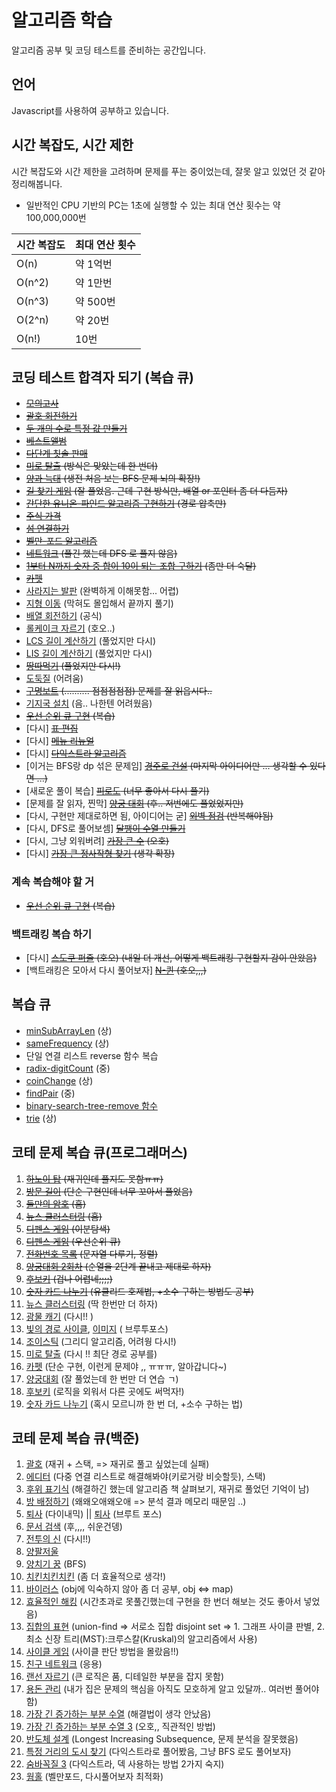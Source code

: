 # 알고리즘 학습

알고리즘 공부 및 코딩 테스트를 준비하는 공간입니다.

## 언어

Javascript를 사용하여 공부하고 있습니다.

## 시간 복잡도, 시간 제한

시간 복잡도와 시간 제한을 고려하며 문제를 푸는 중이었는데, 잘못 알고 있었던 것 같아 정리해봅니다.

- 일반적인 CPU 기반의 PC는 1초에 실행할 수 있는 최대 연산 횟수는 약 100,000,000번

| 시간 복잡도 | 최대 연산 횟수 |
| ----------- | -------------- |
| O(n)        | 약 1억번       |
| O(n^2)      | 약 1만번       |
| O(n^3)      | 약 500번       |
| O(2^n)      | 약 20번        |
| O(n!)       | 10번           |

## 코딩 테스트 합격자 되기 (복습 큐)

- ~~[모의고사](challenge/golden-rabbit-book/배열/모의고사.js)~~
- ~~[괄호 회전하기](challenge/golden-rabbit-book/스택/괄호%20회전하기.js)~~
- ~~[두 개의 수로 특정 값 만들기](challenge/golden-rabbit-book/해시/두%20개의%20수로%20특정%20값%20만들기.js)~~
- ~~[베스트앨범](challenge/golden-rabbit-book/해시/베스트앨범.js)~~
- ~~[다단계 칫솔 판매](challenge/golden-rabbit-book/트리/다단계%20칫솔%20판매.js)~~
- ~~[미로 탈출](challenge/golden-rabbit-book/트리/미로%20탈출.js) (방식은 맞았는데 한 번더)~~
- ~~[양과 늑대](challenge/golden-rabbit-book/트리/양과%20늑대.js) (생전 처음 보는 BFS 문제 뇌의 확장!)~~
- ~~[길 찾기 게임](challenge/golden-rabbit-book/트리/길%20찾기%20게임.js) (잘 풀었음. 근데 구현 방식만, 배열 or 포인터 좀 더 다듬자)~~
- ~~[간단한 유니온-파인드 알고리즘 구현하기](challenge/golden-rabbit-book/집합/간단한%20유니온-파인드%20알고리즘%20구현하기.js) (경로 압축만)~~
- ~~[주식 가격](challenge/golden-rabbit-book/스택/주식%20가격.js)~~
- ~~[섬 연결하기](challenge/golden-rabbit-book/집합/섬%20연결하기.js)~~
- ~~[벨만-포드 알고리즘](challenge/golden-rabbit-book/그래프/벨만-포드%20알고리즘.js)~~
- ~~[네트워크](challenge/golden-rabbit-book/그래프/네트워크.js) (풀긴 했는데 DFS 로 풀지 않음)~~
- ~~[1부터 N까지 숫자 중 합이 10이 되는 조합 구하기](challenge/golden-rabbit-book/백트래킹/1부터%20N까지%20숫자%20중%20합이%2010이%20되는%20조합%20구하기.js) (좀만 더 숙달)~~
- ~~[카펫](challenge/golden-rabbit-book/시뮬레이션/카펫.js)~~
- [사라지는 발판](challenge/golden-rabbit-book/백트래킹/사라지는%20발판.js) (완벽하게 이해못함... 어렵)
- [지형 이동](challenge/golden-rabbit-book/정렬/지형%20이동.js) (막혀도 몰입해서 끝까지 풀기)
- [배열 회전하기](challenge/golden-rabbit-book/시뮬레이션/배열%20회전하기.js) (공식)
- [롤케이크 자르기](challenge/golden-rabbit-book/시뮬레이션/롤케이크%20자르기.js) (호오..)
- [LCS 길이 계산하기](challenge/golden-rabbit-book/동적계획법/LCS%20길이%20계산하기.js) (풀었지만 다시)
- [LIS 길이 계산하기](challenge/golden-rabbit-book/동적계획법/LIS%20길이%20계산하기.js) (풀었지만 다시)
- ~~[땅따먹기](challenge/golden-rabbit-book/동적계획법/땅따먹기.js) (풀었지만 다시!)~~
- [도둑질](challenge/golden-rabbit-book/동적계획법/도둑질.js) (어려움)
- ~~[구명보트](challenge/golden-rabbit-book/그리디/구명보트.js) (.......... 점점점점점) 문제를 잘 읽읍시다..~~
- [기지국 설치](challenge/golden-rabbit-book/그리디/기지국%20설치.js) (음.. 나한텐 어려웠음)
- ~~[우선 순위 큐 구현](snippets/data-structure/queue/priority-queue/priority-queue-heap-upgrade.js) (복습)~~
- [다시] ~~[표 편집](challenge/golden-rabbit-book/스택/표%20편집.js)~~
- [다시] ~~[메뉴 리뉴얼](challenge/golden-rabbit-book/해시/메뉴%20리뉴얼.js)~~
- [다시] ~~[다익스트라 알고리즘](challenge/golden-rabbit-book/그래프/다익스트라%20알고리즘.js)~~
- [이거는 BFS랑 dp 섞은 문제임] ~~[경주로 건설](challenge/golden-rabbit-book/그래프/경주로%20건설.js) (마지막 아이디어만 ... 생각할 수 있다면 ...)~~
- [새로운 풀이 복습] ~~[피로도](challenge/golden-rabbit-book/백트래킹/피로도.js) (너무 좋아서 다시 풀기)~~
- [문제를 잘 읽자, 찐막] ~~[양궁 대회](challenge/golden-rabbit-book/백트래킹/양궁%20대회.js) (후.. 저번에도 풀었었지만)~~
- [다시, 구현만 제대로하면 됨, 아이디어는 굳] ~~[외벽 점검](challenge/golden-rabbit-book/백트래킹/외벽%20점검.js) (반복해야됨)~~
- [다시, DFS로 풀어보셈] ~~[달팽이 수열 만들기](challenge/golden-rabbit-book/시뮬레이션/달팽이%20수열%20만들기.js)~~
- [다시, 그냥 외워버려] ~~[가장 큰 수](challenge/golden-rabbit-book/정렬/가장%20큰%20수.js) (오호)~~
- [다시] ~~[가장 큰 정사작형 찾기](challenge/golden-rabbit-book/동적계획법/가장%20큰%20정사각형%20찾기.js) (생각 확장)~~

### 계속 복습해야 할 거

- ~~[우선 순위 큐 구현](snippets/data-structure/queue/priority-queue/priority-queue-heap-upgrade.js) (복습)~~

### 백트래킹 복습 하기

- [다시] ~~[스도쿠 퍼즐](challenge/golden-rabbit-book/백트래킹/스도쿠%20퍼즐.js) (호오) (내일 더 개선, 어떻게 백트래킹 구현할지 감이 안왔음)~~
- [백트래킹은 모아서 다시 풀어보자] ~~[N-퀸](challenge/golden-rabbit-book/백트래킹/N-퀸.js) (호오,,,)~~

## 복습 큐

- [minSubArrayLen](challenge/problem-solving-pattern/minSubArrayLen/minSubArrayLen.js) (상)
- [sameFrequency](challenge/problem-solving-pattern/findLongestSubstring/findLongestSubstring.js) (상)
- 단일 연결 리스트 reverse 함수 복습
- [radix-digitCount](challenge/the-whild-west/radix-sort/radixSort.js) (중)
- [coinChange](challenge/the-whild-west/coin-change.js) (상)
- [findPair](challenge/the-whild-west/findPair.js) (중)
- [binary-search-tree-remove 함수](challenge/the-whild-west/binary-search-tree.js)
- [trie](challenge/the-whild-west/trie.js) (상)

## 코테 문제 복습 큐(프로그래머스)

1. ~~[하노이 탑](challenge/programmers/recursion/하노이%20탑/하노이%20탑%201회차.js) (재귀인데 풀지도 못함ㅠㅠ)~~
2. ~~[방문 길이](challenge/programmers/방문%20길이.js) (단순 구현인데 너무 꼬아서 풀었음)~~
3. ~~[둘만의 암호](challenge/programmers/둘만의%20암호%201회차.js) (흠)~~
4. ~~[뉴스 클러스터링](challenge/programmers/%5B1차%5D%20뉴스%20클러스터링%201회차.js) (흠)~~
5. ~~[디펜스 게임](challenge/programmers/binary-search/디펜스%20게임/디펜스%20게임%202회차.js) (이분탐색)~~
6. ~~[디펜스 게임](challenge/programmers/priority-queue/디펜스%20게임/디펜스%20게임%202회차.js) (우선순위 큐)~~
7. ~~[전화번호 목록](challenge/programmers/sort/전화번호%20목록/전화번호%20목록%202회차.js) (문자열 다루기, 정렬)~~
8. ~~[양궁대회 2회차](challenge/programmers/순열/양궁%20대회/양궁%20대회%202회차.js) (순열을 2단계 끝내고 제대로 하자)~~
9. ~~[후보키](challenge/programmers/조합/후보키/후보키%201회차.js) (겁나 어렵네;;;;)~~
10. ~~[숫자 카드 나누기](challenge/programmers/최대공배수,%20최대공약수/숫자%20카드%20나누기%201회차.js) (유클리드 호제법, +소수 구하는 방법도 공부)~~
11. [뉴스 클러스터링](challenge/programmers/%5B1차%5D%20뉴스%20클러스터링%202회차.js) (딱 한번만 더 하자)
12. [광물 캐기](challenge/programmers/sort/광물%20캐기/광물%20캐기%202회차.js) (다시!! )
13. [빛의 경로 사이클](challenge/programmers/brute-force/빛의%20경로%20사이클/빛의%20경로%20사이클%203회차.js), [이미지](images/빛의%20경로%20사이클.png) (
    브루투포스)
14. [조이스틱](challenge/programmers/greedy/조이스틱/조이스틱%202회차.js) (그리디 알고리즘, 어려웡 다시!)
15. [미로 탈출](challenge/programmers/BFS/미로%20탈출%202회차.js) (다시 !! 최단 경로 공부를)
16. [카펫](challenge/programmers/단순%20구현%20/카펫/카펫%202회차.js) (단순 구현, 이런게 문제야 ,, ㅠㅠㅠ, 알아갑니다~)
17. [양궁대회](challenge/programmers/순열/양궁%20대회/양궁%20대회%203회차.js) (잘 풀었는데 한 번만 더 연습 ㄱ)
18. [후보키](challenge/programmers/조합/후보키/후보키%202회차.js) (로직을 외워서 다른 곳에도 써먹자!)
19. [숫자 카드 나누기](challenge/programmers/최대공배수,%20최대공약수/숫자%20카드%20나누기%202회차.js) (혹시 모르니까 한 번 더, +소수 구하는 법)

## 코테 문제 복습 큐(백준)

1. [괄호](challenge/boj/stack/괄호.js) (재귀 + 스택, => 재귀로 풀고 싶었는데 실패)
2. [에디터](challenge/boj/linked-list/에디터%201회차%20못품.js) (다중 연결 리스트로 해결해봐야(키로거랑 비슷할듯), 스택)
3. [후위 표기식](challenge/boj/stack/후위%20표기식.js) (해결하긴 했는데 알고리즘 책 살펴보기, 재귀로 풀었던 기억이 남)
4. [방 배정하기](challenge/boj/brute-force/방%20배정하기.js) (왜왜오애왜오애 => 분석 결과 메모리 때문임 ..)
5. [퇴사](challenge/boj/dynamic-programming/퇴사.js) (다이내믹) || [퇴사](challenge/boj/brute-force/퇴사.js) (브루트 포스)
6. [문서 검색](challenge/boj/brute-force/문서%20검색.js) (후,,,, 쉬운건뎅)
7. [전투의 신](challenge/boj/brute-force/전투의%20신.js) (다시!!)
8. [양팔저울](challenge/boj/brute-force/양팔저울.js)
9. [양치기 꿍](challenge/boj/brute-force/bfs-and-dfs/양치기%20꿍.js) (BFS)
10. [치킨치킨치킨](challenge/boj/brute-force/치킨치킨치킨.js) (좀 더 효율적으로 생각!)
11. [바이러스](challenge/boj/brute-force/bfs-and-dfs/바이러스.js) (obj에 익숙하지 않아 좀 더 공부, obj <=> map)
12. [효율적인 해킹](challenge/boj/brute-force/bfs-and-dfs/효율적인%20해킹.js) (시간초과로 못풀긴했는데 구현을 한 번더 해보는 것도 좋아서 넣었음)
13. [집합의 표현](challenge/boj/graph/union-find/집합의%20표현.js) (union-find => 서로소 집합 disjoint set => 1. 그래프 사이클 판별, 2. 최소 신장
    트리(MST):크루스칼(Kruskal)의 알고리즘에서 사용)
14. [사이클 게임](challenge/boj/graph/union-find/사이클%20게임.js) (사이클 판단 방법을 몰랐음!!)
15. [친구 네트워크](challenge/boj/graph/union-find/친구%20네트워크.js) (응용)
16. [랜선 자르기](challenge/boj/binary-search/랜선%20자르기.js) (큰 로직은 품, 디테일한 부분을 잡지 못함)
17. [용돈 관리](challenge/boj/binary-search/용돈%20관리.js) (내가 집은 문제의 핵심을 아직도 모호하게 알고 있달까.. 여러번 풀어야 함)
18. [가장 긴 증가하는 부분 수열](challenge/boj/dynamic-programming/가장%20긴%20증가하는%20부분%20수열.js) (해결법이 생각 안났음)
19. [가장 긴 증가하는 부분 수열 3](challenge/boj/binary-search/가장%20긴%20증가하는%20부분%20수열%203.js) (오호,, 직관적인 방법)
20. [반도체 설계](challenge/boj/binary-search/반도체%20설계.js) (Longest Increasing Subsequence, 문제 분석을 잘못했음)
21. [특정 거리의 도시 찾기](challenge/boj/graph/dijkstra/특정%20거리의%20도시%20찾기.js) (다익스트라로 풀어봤음, 그냥 BFS 로도 풀어보자)
22. [숨바꼭질 3](challenge/boj/graph/dijkstra/숨바꼭질%203.js) (다익스트라, 덱 사용하는 방법 2가지 숙지)
23. [웜홀](challenge/boj/graph/bellman-ford/웜홀.js) (벨만포드, 다시풀어보자 최적화)
